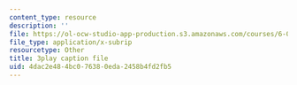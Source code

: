 ```yaml
---
content_type: resource
description: ''
file: https://ol-ocw-studio-app-production.s3.amazonaws.com/courses/6-042j-mathematics-for-computer-science-fall-2010/4dac2e484bc076380eda2458b4fd2fb5_fAeShezAGLE.srt
file_type: application/x-subrip
resourcetype: Other
title: 3play caption file
uid: 4dac2e48-4bc0-7638-0eda-2458b4fd2fb5
---
```

